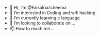 - 👋 Hi, I’m @Faisalriazcheema
- 👀 I’m interested in Coding and wifi hacking
- 🌱 I’m currently learning c language
- 💞️ I’m looking to collaborate on ...
- 📫 How to reach me ...

<!---
Faisalriazcheema/Faisalriazcheema is a ✨ special ✨ repository because its `README.md` (this file) appears on your GitHub profile.
You can click the Preview link to take a look at your changes.
--->
